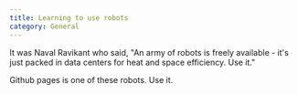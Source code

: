 ```yaml
---
title: Learning to use robots
category: General
---
```


It was Naval Ravikant who said, "An army of robots is freely available - it's just packed in data centers for heat and space efficiency. Use it."

Github pages is one of these robots. Use it.